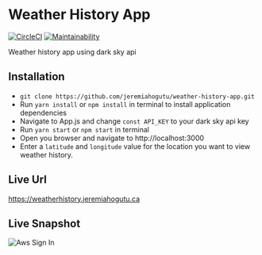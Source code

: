# Weather History App

[![CircleCI](https://img.shields.io/circleci/build/github/jeremiahogutu/circle-ci-react.svg)](https://circleci.com/gh/jeremiahogutu/weather-history-app) [![Maintainability](https://api.codeclimate.com/v1/badges/785d13dca205e8150eb0/maintainability)](https://codeclimate.com/github/jeremiahogutu/weather-history-app/maintainability)

Weather history app using dark sky api

## Installation
* `git clone https://github.com/jeremiahogutu/weather-history-app.git`
* Run `yarn install` or `npm install` in terminal to install application dependencies
* Navigate to App.js and change `const API_KEY` to your dark sky api key
* Run `yarn start` or `npm start` in terminal
* Open you browser and navigate to http://localhost:3000
* Enter a `latitude` and `longitude` value for the location you want to view weather history.

## Live Url
https://weatherhistory.jeremiahogutu.ca

## Live Snapshot
![Aws Sign In](https://portfolio-jeremiah.s3.ca-central-1.amazonaws.com/weatherSnapshot.png)

